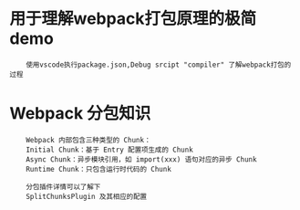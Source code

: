 # 用于理解webpack打包原理的极简demo
```
    使用vscode执行package.json,Debug srcipt "compiler" 了解webpack打包的过程

```

# Webpack 分包知识
```
    Webpack 内部包含三种类型的 Chunk：
    Initial Chunk：基于 Entry 配置项生成的 Chunk
    Async Chunk：异步模块引用，如 import(xxx) 语句对应的异步 Chunk
    Runtime Chunk：只包含运行时代码的 Chunk

    分包插件详情可以了解下
    SplitChunksPlugin 及其相应的配置
```
